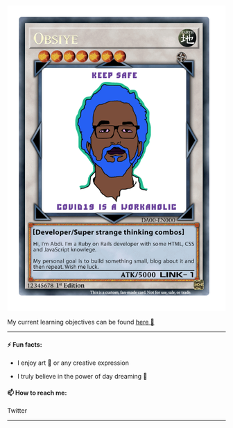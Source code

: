  ![alt text](https://github.com/Obsiye/Obsiye/blob/master/yugiohstyleme_final.gif?raw=true)


My current learning objectives can be found [here 🌱](https://gist.github.com/Obsiye/69bb765bf34971d4d9ef19f6f27d2c70)

----

#### ⚡ Fun facts:
- I enjoy art 🎨 or any creative expression

- I truly believe in the power of day dreaming 💫

#### 📫 How to reach me:
Twitter 

-----
<!--
**Obsiye/Obsiye** is a ✨ _special_ ✨ repository because its `README.md` (this file) appears on your GitHub profile.

Here are some ideas to get you started:

- 🔭 I’m currently working on ...
- 🌱 I’m currently learning ...
- 👯 I’m looking to collaborate on ...
- 
- 💬 Ask me about ...
- 📫 How to reach me: ...
- 😄 Pronouns: ...
- ⚡ Fun fact: ...
-->
